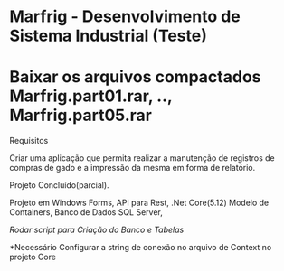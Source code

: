 # Marfrig - Desenvolvimento de Sistema Industrial (Teste)

# Baixar os arquivos compactados Marfrig.part01.rar, .., Marfrig.part05.rar

Requisitos

Criar uma aplicação que permita realizar a manutenção de registros de compras de gado e a
impressão da mesma em forma de relatório.


Projeto Concluído(parcial).

Projeto em Windows Forms, API para Rest, .Net Core(5.12) Modelo de Containers, Banco de Dados SQL Server, 

*Rodar script para Criação do Banco e Tabelas*

*Necessário Configurar a string de conexão no arquivo de Context no projeto Core
